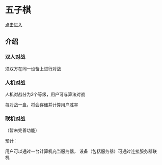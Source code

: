 五子棋
============
[点击进入](https://wzh656.github.io/gobang/index.html)

介绍
------------

### 双人对战
须双方在同一设备上进行对战

### 人机对战
人机对战分为2个等级，用户可与算法对战

每对战一盘，将会存储并计算用户胜率

### 联机对战
（暂未完善功能）

预计：

用户可以通过一台计算机充当服务器，
设备（包括服务器）可通过连接服务器联机
